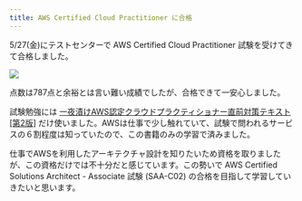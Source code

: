 ```yaml
---
title: AWS Certified Cloud Practitioner に合格
---
```

5/27(金)にテストセンターで AWS Certified Cloud Practitioner 試験を受けてきて合格しました。

![](https://lh3.googleusercontent.com/f6PsXkvO8EFdveifHXGcrt7rwyiPtMR29it-VH2hNT6vS4O1RESspMza_AIzXKKiE3F1dnEWA_QLwWm-MuoECZNuuJVvr0QKp-BDOiJlAQ7491pseVA8I-TnJa4i1GJeimQzilN9mn3TFHrr0SXC2Q)

点数は787点と余裕とは言い難い成績でしたが、合格できて一安心しました。

試験勉強には [一夜漬けAWS認定クラウドプラクティショナー直前対策テキスト\[第2版\]](https://www.amazon.co.jp/dp/4798067156) だけ使いました。AWSは仕事で少し触れていて、試験で問われるサービスの６割程度は知っていたので、この書籍のみの学習で済みました。

仕事でAWSを利用したアーキテクチャ設計を知りたいため資格を取りましたが、この資格だけでは不十分だと感じています。この勢いで AWS Certified Solutions Architect - Associate 試験 (SAA-C02) の合格を目指して学習していきたいと思います。
